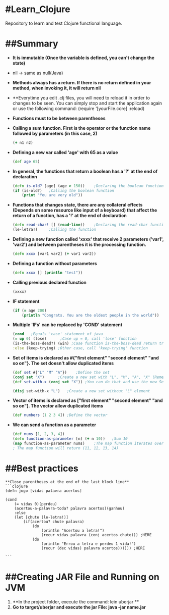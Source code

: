 #Learn_Clojure
=============
Repository to learn and test Clojure functional language.

##Summary
=============

* **It is immutable (Once the variable is defined, you can't change the state)**
* nil -> same as null(Java)
* **Methods always has a return. If there is no return defined in your method, when invoking it, it will return nil**
* **Everytime you edit .clj files, you will need to reload it in order to changes to be seen. You can simply stop and start the application again or use the following command: (require '[yourFile.core] :reload)
* **Functions must to be between parentheses**

* **Calling a sum function. First is the operator or the function name followed by parameters (in this case, 2)**
    ```clojure
    (+ n1 n2) 
    ```
 
* **Defining a new var called 'age' with 65 as a value**
    ```clojure
    (def age 65)
    ```
* **In general, the functions that return a boolean has a '?' at the end of declaration**
    ```clojure
    (defn is-old? [age] (age > 150))	;Declaring the boolean function
    (if (is-old?)	;Calling the boolean function
    	(print "You are very old"))
    ```
 
 * **Functions that changes state, there are any collateral effects (Depends on some resource like input of a keyboard) that affect the return of a function, has a '!' at the end of declaration**
    ```clojure
    (defn read-char! [] (read-line))	;Declaring the read-char function (read-line is a function that waits some keyboard input)
    (le-letra!) 	;Calling the function
    ```
 
 
* **Defining a new function called 'xxxx' that receive 2 parameters ('var1', 'var2') and between parentheses it is the processing function.**
    ```clojure
    (defn xxxx [var1 var2] (+ var1 var2))
    ```
* **Defining a function without parameters**
    ```clojure
    (defn xxxx [] (println "test"))  
    ```
    
* **Calling previous declared function**
    ```clojure
    (xxxx)  
    ```
    
* **IF statement**
    ```clojure
    (if (= age 200)
        (println "Congrats. You are the oldest people in the world"))  
    ```
    
* **Multiple 'IFs' can be replaced by 'COND' statement**
    ```clojure
    (cond	;Equals 'case' statement of java
	(= up 0) (lose)      ;Case up = 0, call 'lose' function
	(is-the-boss-dead?) (win) ;Case function is-the-boss-dead return true, call 'win' function
	:else (keep-trying) ;Other case, call 'keep-trying' function
    ```
    
* **Set of items is declared as #{"first element" "second element" "and so on"}. The set doesn't allow duplicated items**
    ```clojure
    (def set #{"L" "M" "A"})	;Define the set
    (conj set "X")		;Create a new set with "L", "M", "A", "X" (Remember that variables are immutable)
    (def set-with-x (conj set "X"))	;You can do that and use the new Set named set-with-x
    
    (disj set-with-x "L")	;Create a new set without "L" element 
    ```

* **Vector of items is declared as ["first element" "second element" "and so on"]. The vector allow duplicated items**
    ```clojure
    (def numbers [1 2 3 4])	;Define the vector
    ```

* **We can send a function as a parameter**
    ```clojure
    (def nums [1, 2, 3, 4])
    (defn function-as-parameter [n] (+ n 10)) 	;Sum 10
    (map function-as-parameter nums)	;The map function iterates over each number in nums vector, execute the function-as-parameter to each and return a new vector.
    ; The map function will return (11, 12, 13, 14)
    ```

##**Best practices**
=============
  
    **Close parentheses at the end of the last block line**
    ```clojure
    (defn jogo [vidas palavra acertos] 
	
	(cond 
		(= vidas 0)(perdeu)
		(acertou-a-palavra-toda? palavra acertos)(ganhou)
		:else
		(let [chute (le-letra!)]
			(if(acertou? chute palavra)
				(do
					(println "Acertou a letra!") 
					(recur vidas palavra (conj acertos chute))) ;HERE
				(do
					(println "Errou a letra e perdeu 1 vida!")
					(recur (dec vidas) palavra acertos)))))) ;HERE

    ```

##**Creating JAR File and Running on JVM**
=============
1. **In the project folder, execute the command: lein uberjar **
2. **Go to target/uberjar and execute the jar File: java -jar name.jar**
